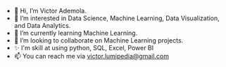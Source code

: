 - 👋 Hi, I’m Victor Ademola.
- 👀 I’m interested in Data Science, Machine Learning, Data Visualization, and Data Analytics.
- 🌱 I’m currently learning Machine Learning.
- 💞️ I’m looking to collaborate on Machine Learning projects.
- ✨ I'm skill at using python, SQL, Excel, Power BI 
- 📫 You can reach me via victor.lumipedia@gmail.com

<!---
Omokadejo/Omokadejo is a ✨ special ✨ repository because its `README.md` (this file) appears on your GitHub profile.
You can click the Preview link to take a look at your changes.
--->
